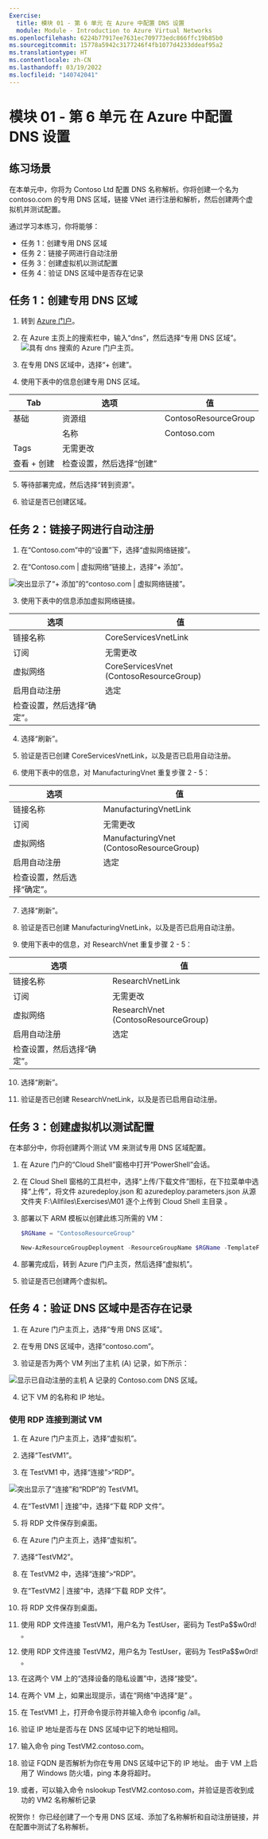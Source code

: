 ```yaml
---
Exercise:
  title: 模块 01 - 第 6 单元 在 Azure 中配置 DNS 设置
  module: Module - Introduction to Azure Virtual Networks
ms.openlocfilehash: 6224b77917ee7631ec709773edc866ffc19b85b0
ms.sourcegitcommit: 15778a5942c3177246f4fb1077d4233ddeaf95a2
ms.translationtype: HT
ms.contentlocale: zh-CN
ms.lasthandoff: 03/19/2022
ms.locfileid: "140742041"
---
```

# <a name="m01---unit-6-configure-dns-settings-in-azure"></a>模块 01 - 第 6 单元 在 Azure 中配置 DNS 设置

## <a name="exercise-scenario"></a>练习场景 
在本单元中，你将为 Contoso Ltd 配置 DNS 名称解析。你将创建一个名为 contoso.com 的专用 DNS 区域，链接 VNet 进行注册和解析，然后创建两个虚拟机并测试配置。

通过学习本练习，你将能够：

+ 任务 1：创建专用 DNS 区域
+ 任务 2：链接子网进行自动注册
+ 任务 3：创建虚拟机以测试配置
+ 任务 4：验证 DNS 区域中是否存在记录


## <a name="task-1-create-a-private-dns-zone"></a>任务 1：创建专用 DNS 区域

1. 转到 [Azure 门户](https://portal.azure.com/)。

2. 在 Azure 主页上的搜索栏中，输入“dns”，然后选择“专用 DNS 区域”。  
   ‎![具有 dns 搜索的 Azure 门户主页。](../media/create-private-dns-zone.png)

3. 在专用 DNS 区域中，选择“+ 创建”。

4. 使用下表中的信息创建专用 DNS 区域。

| Tab         | **选项**                             | **值**            |
| --------------- | -------------------------------------- | -------------------- |
| 基础          | 资源组                         | ContosoResourceGroup |
|                 | 名称                                   | Contoso.com          |
| Tags            | 无需更改                    |                      |
| 查看 + 创建 | 检查设置，然后选择“创建” |                      |


5. 等待部署完成，然后选择“转到资源”。

6. 验证是否已创建区域。

## <a name="task-2-link-subnet-for-auto-registration"></a>任务 2：链接子网进行自动注册

1. 在“Contoso.com”中的“设置”下，选择“虚拟网络链接”。

2. 在“Contoso.com | 虚拟网络”链接上，选择“+ 添加”。

![突出显示了“+ 添加”的“contoso.com | 虚拟网络链接”。](../media/add-network-link-dns.png)

3. 使用下表中的信息添加虚拟网络链接。

| **选项**                          | 值                               |
| ----------------------------------- | --------------------------------------- |
| 链接名称                           | CoreServicesVnetLink                    |
| 订阅                        | 无需更改                     |
| 虚拟网络                     | CoreServicesVnet (ContosoResourceGroup) |
| 启用自动注册            | 选定                                |
| 检查设置，然后选择“确定”。 |                                         |


4. 选择“刷新”。

5. 验证是否已创建 CoreServicesVnetLink，以及是否已启用自动注册。

6. 使用下表中的信息，对 ManufacturingVnet 重复步骤 2 - 5： 

| **选项**                          | 值                                |
| ----------------------------------- | ---------------------------------------- |
| 链接名称                           | ManufacturingVnetLink                    |
| 订阅                        | 无需更改                      |
| 虚拟网络                     | ManufacturingVnet (ContosoResourceGroup) |
| 启用自动注册            | 选定                                 |
| 检查设置，然后选择“确定”。 |                                          |


7. 选择“刷新”。

8. 验证是否已创建 ManufacturingVnetLink，以及是否已启用自动注册。

9. 使用下表中的信息，对 ResearchVnet 重复步骤 2 - 5： 

| **选项**                          | 值                           |
| ----------------------------------- | ----------------------------------- |
| 链接名称                           | ResearchVnetLink                    |
| 订阅                        | 无需更改                 |
| 虚拟网络                     | ResearchVnet (ContosoResourceGroup) |
| 启用自动注册            | 选定                            |
| 检查设置，然后选择“确定”。 |                                     |


10. 选择“刷新”。

11. 验证是否已创建 ResearchVnetLink，以及是否已启用自动注册。

 

##  <a name="task-3-create-virtual-machines-to-test-the-configuration"></a>任务 3：创建虚拟机以测试配置

在本部分中，你将创建两个测试 VM 来测试专用 DNS 区域配置。

1. 在 Azure 门户的“Cloud Shell”窗格中打开“PowerShell”会话。

2. 在 Cloud Shell 窗格的工具栏中，选择“上传/下载文件”图标，在下拉菜单中选择“上传”，将文件 azuredeploy.json 和 azuredeploy.parameters.json 从源文件夹 F:\Allfiles\Exercises\M01 逐个上传到 Cloud Shell 主目录  。

3. 部署以下 ARM 模板以创建此练习所需的 VM：

   ```powershell
   $RGName = "ContosoResourceGroup"
   
   New-AzResourceGroupDeployment -ResourceGroupName $RGName -TemplateFile azuredeploy.json -TemplateParameterFile azuredeploy.parameters.json
   ```
  
4. 部署完成后，转到 Azure 门户主页，然后选择“虚拟机”。

5. 验证是否已创建两个虚拟机。

 

## <a name="task-4-verify-records-are-present-in-the-dns-zone"></a>任务 4：验证 DNS 区域中是否存在记录

1. 在 Azure 门户主页上，选择“专用 DNS 区域”。

2. 在专用 DNS 区域中，选择“contoso.com”。

3. 验证是否为两个 VM 列出了主机 (A) 记录，如下所示：

![显示已自动注册的主机 A 记录的 Contoso.com DNS 区域。](../media/contoso_com-dns-zone.png)

 

4. 记下 VM 的名称和 IP 地址。

 

### <a name="connect-to-the-test-vms-using-rdp"></a>使用 RDP 连接到测试 VM

1. 在 Azure 门户主页上，选择“虚拟机”。

2. 选择“TestVM1”。

3. 在 TestVM1 中，选择“连接”&gt;“RDP”。

![突出显示了“连接”和“RDP”的 TestVM1。](../media/connect-to-am.png)

4. 在“TestVM1 | 连接”中，选择“下载 RDP 文件”。

5. 将 RDP 文件保存到桌面。

6. 在 Azure 门户主页上，选择“虚拟机”。

7. 选择“TestVM2”。

8. 在 TestVM2 中，选择“连接”&gt;“RDP”。

9. 在“TestVM2 | 连接”中，选择“下载 RDP 文件”。

10. 将 RDP 文件保存到桌面。

11. 使用 RDP 文件连接 TestVM1，用户名为 TestUser，密码为 TestPa$$w0rd! 。

12. 使用 RDP 文件连接 TestVM2，用户名为 TestUser，密码为 TestPa$$w0rd! 。

13. 在这两个 VM 上的“选择设备的隐私设置”中，选择“接受”。

14. 在两个 VM 上，如果出现提示，请在“网络”中选择“是” 。

15. 在 TestVM1 上，打开命令提示符并输入命令 ipconfig /all。

16. 验证 IP 地址是否与在 DNS 区域中记下的地址相同。

17. 输入命令 ping TestVM2.contoso.com。

18. 验证 FQDN 是否解析为你在专用 DNS 区域中记下的 IP 地址。 由于 VM 上启用了 Windows 防火墙，ping 本身将超时。

19. 或者，可以输入命令 nslookup TestVM2.contoso.com，并验证是否收到成功的 VM2 名称解析记录
 

祝贺你！ 你已经创建了一个专用 DNS 区域、添加了名称解析和自动注册链接，并在配置中测试了名称解析。 
